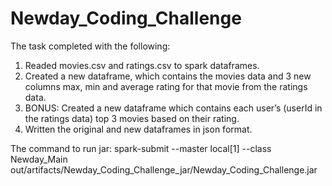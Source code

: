 # Newday_Coding_Challenge

The task completed with the following:
1. Readed movies.csv and ratings.csv to spark dataframes.
2. Created a new dataframe, which contains the movies data and 3 new columns max, min and average rating for that movie from the ratings data.
3. BONUS: Created a new dataframe which contains each user’s (userId in the ratings data) top 3 movies based on their rating.
4. Written the original and new dataframes in json format.

The command to run jar:
spark-submit --master local[1] --class Newday_Main out/artifacts/Newday_Coding_Challenge_jar/Newday_Coding_Challenge.jar
